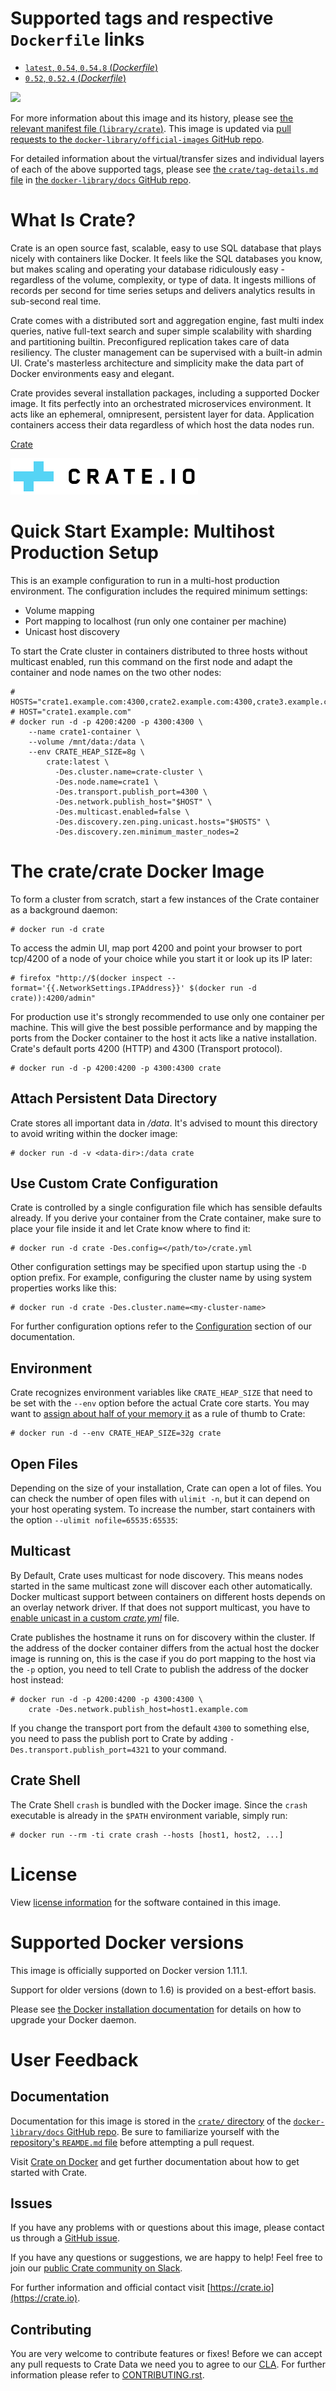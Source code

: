 # Supported tags and respective `Dockerfile` links

-	[`latest`, `0.54`, `0.54.8` (*Dockerfile*)](https://github.com/crate/docker-crate/blob/c9cbce8e2bbde68cdb06f3fa4feccaaf8ec4c542/Dockerfile)
-	[`0.52`, `0.52.4` (*Dockerfile*)](https://github.com/crate/docker-crate/blob/cce8f796ba8936250eb380235cde47be494d1e95/Dockerfile)

[![](https://badge.imagelayers.io/crate:latest.svg)](https://imagelayers.io/?images=crate:latest,crate:0.52)

For more information about this image and its history, please see [the relevant manifest file (`library/crate`)](https://github.com/docker-library/official-images/blob/master/library/crate). This image is updated via [pull requests to the `docker-library/official-images` GitHub repo](https://github.com/docker-library/official-images/pulls?q=label%3Alibrary%2Fcrate).

For detailed information about the virtual/transfer sizes and individual layers of each of the above supported tags, please see [the `crate/tag-details.md` file](https://github.com/docker-library/docs/blob/master/crate/tag-details.md) in [the `docker-library/docs` GitHub repo](https://github.com/docker-library/docs).

# What Is Crate?

Crate is an open source fast, scalable, easy to use SQL database that plays
nicely with containers like Docker. It feels like the SQL databases you know,
but makes scaling and operating your database ridiculously easy - regardless of
the volume, complexity, or type of data. It ingests millions of records per
second for time series setups and delivers analytics results in sub-second real
time.

Crate comes with a distributed sort and aggregation engine, fast multi index
queries, native full-text search and super simple scalability with sharding and
partitioning builtin. Preconfigured replication takes care of data resiliency.
The cluster management can be supervised with a built-in admin UI. Crate's
masterless architecture and simplicity make the data part of Docker environments
easy and elegant.

Crate provides several installation packages, including a supported Docker
image. It fits perfectly into an orchestrated microservices environment. It acts
like an ephemeral, omnipresent, persistent layer for data. Application
containers access their data regardless of which host the data nodes run.

[Crate](https://crate.io/)


![logo](https://raw.githubusercontent.com/docker-library/docs/2517900006ae5f4c03c1d43235930c59f4614394/crate/logo.png)

# Quick Start Example: Multihost Production Setup

This is an example configuration to run in a multi-host production environment.
The configuration includes the required minimum settings:
 - Volume mapping
 - Port mapping to localhost (run only one container per machine)
 - Unicast host discovery

To start the Crate cluster in containers distributed to three hosts without
multicast enabled, run this command on the first node and adapt the container
and node names on the two other nodes:

```console
# HOSTS="crate1.example.com:4300,crate2.example.com:4300,crate3.example.com:4300"
# HOST="crate1.example.com"
# docker run -d -p 4200:4200 -p 4300:4300 \
    --name crate1-container \
    --volume /mnt/data:/data \
    --env CRATE_HEAP_SIZE=8g \
        crate:latest \
          -Des.cluster.name=crate-cluster \
          -Des.node.name=crate1 \
          -Des.transport.publish_port=4300 \
          -Des.network.publish_host="$HOST" \
          -Des.multicast.enabled=false \
          -Des.discovery.zen.ping.unicast.hosts="$HOSTS" \
          -Des.discovery.zen.minimum_master_nodes=2
```

# The crate/crate Docker Image

To form a cluster from scratch, start a few instances of the Crate container as a background
daemon:

```console
# docker run -d crate
```

To access the admin UI, map port 4200 and point your browser to port tcp/4200 of
a node of your choice while you start it or look up its IP later:

```console
# firefox "http://$(docker inspect --format='{{.NetworkSettings.IPAddress}}' $(docker run -d crate)):4200/admin"
```

For production use it's strongly recommended to use only one container per
machine. This will give the best possible performance and by mapping
the ports from the Docker container to the host it acts like a native
installation. Crate's default ports 4200 (HTTP) and 4300 (Transport protocol).

```console
# docker run -d -p 4200:4200 -p 4300:4300 crate
```

## Attach Persistent Data Directory

Crate stores all important data in _/data_. It's advised to mount this
directory to avoid writing within the docker image:

```console
# docker run -d -v <data-dir>:/data crate
```

## Use Custom Crate Configuration

Crate is controlled by a single configuration file which has sensible defaults
already. If you derive your container from the Crate container, make sure to
place your file inside it and let Crate know where to find it:

```console
# docker run -d crate -Des.config=</path/to>/crate.yml
```

Other configuration settings may be specified upon startup using the `-D` option
prefix. For example, configuring the cluster name by using system properties
works like this:

```console
# docker run -d crate -Des.cluster.name=<my-cluster-name>
```

For further configuration options refer to the
[Configuration](https://crate.io/docs/stable/configuration.html) section of our
documentation.

## Environment

Crate recognizes environment variables like `CRATE_HEAP_SIZE` that need to be
set with the `--env` option before the actual Crate core starts. You may want to
[assign about half of your memory
it](https://crate.io/docs/reference/en/latest/configuration.html#crate-heap-size)
as a rule of thumb to Crate:

```console
# docker run -d --env CRATE_HEAP_SIZE=32g crate
```

## Open Files

Depending on the size of your installation, Crate can open a lot of files. You
can check the number of open files with `ulimit -n`, but it can depend on your
host operating system. To increase the number, start containers with the option
`--ulimit nofile=65535:65535`:

## Multicast

By Default, Crate uses multicast for node discovery. This means nodes started in
the same multicast zone will discover each other automatically. Docker multicast
support between containers on different hosts depends on an overlay network
driver. If that does not support multicast, you have to [enable unicast in a
custom
_crate.yml_](https://crate.io/docs/reference/best_practice/multi_node_setup.html)
file.

Crate publishes the hostname it runs on for discovery within the cluster. If the
address of the docker container differs from the actual host the docker image is
running on, this is the case if you do port mapping to the host via the `-p`
option, you need to tell Crate to publish the address of the docker host
instead:

```console
# docker run -d -p 4200:4200 -p 4300:4300 \
    crate -Des.network.publish_host=host1.example.com
```

If you change the transport port from the default `4300` to something else, you
need to pass the publish port to Crate by adding
`-Des.transport.publish_port=4321` to your command.


## Crate Shell

The Crate Shell `crash` is bundled with the Docker image. Since the `crash`
executable is already in the `$PATH` environment variable, simply run:

```console
# docker run --rm -ti crate crash --hosts [host1, host2, ...]
```

# License

View [license information](https://github.com/crate/crate/blob/master/LICENSE.txt) for the software contained in this image.

# Supported Docker versions

This image is officially supported on Docker version 1.11.1.

Support for older versions (down to 1.6) is provided on a best-effort basis.

Please see [the Docker installation documentation](https://docs.docker.com/installation/) for details on how to upgrade your Docker daemon.

# User Feedback

## Documentation

Documentation for this image is stored in the [`crate/` directory](https://github.com/docker-library/docs/tree/master/crate) of the [`docker-library/docs` GitHub repo](https://github.com/docker-library/docs). Be sure to familiarize yourself with the [repository's `REAMDE.md` file](https://github.com/docker-library/docs/blob/master/README.md) before attempting a pull request.

Visit [Crate on Docker](https://crate.io/docs/install/containers/docker/) and get further documentation about how to get started with Crate.

## Issues

If you have any problems with or questions about this image, please
contact us through a [GitHub issue](https://github.com/crate/docker-crate/issues).


If you have any questions or suggestions, we are happy to help! Feel
free to join our [public Crate community on Slack](https://crate.io/docs/support/slackin/).

For further information and official contact visit
[https://crate.io](https://crate.io).

## Contributing

You are very welcome to contribute features or fixes! Before we can accept any pull requests to Crate Data we need you to agree to our [CLA](https://crate.io/community/contribute/). For further information please refer to [CONTRIBUTING.rst](https://github.com/crate/crate/blob/master/CONTRIBUTING.rst).
